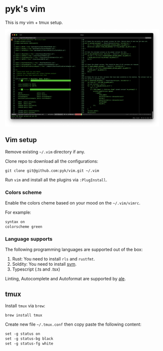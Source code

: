 # pyk's vim

This is my vim + tmux setup.

![vim setup](./vim.png)

## Vim setup

Remove existing `~/.vim` directory if any.

Clone repo to download all the configurations:

    git clone git@github.com:pyk/vim.git ~/.vim

Run `vim` and install all the plugins via `:PlugInstall`.


### Colors scheme

Enable the colors cheme based on your mood on the `~/.vim/vimrc`.

For example:

    syntax on
    colorscheme green

### Language supports

The following programming languages are supported out of the box:

1. Rust: You need to install `rls` and `rustfmt`.
2. Soldity: You need to install [svm](https://github.com/roynalnaruto/svm-rs).
3. Typescript (.ts and .tsx)

Linting, Autocomplete and Autoformat are supported by [ale](https://github.com/dense-analysis/ale).


## tmux

Install `tmux` via `brew`:

    brew install tmux

Create new file `~/.tmux.conf` then copy paste the following content:

    set -g status on
    set -g status-bg black
    set -g status-fg white
